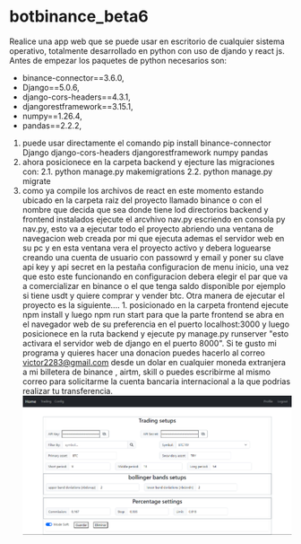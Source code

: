 # botbinance_beta6
Realice una app web que se puede usar en escritorio de cualquier sistema operativo, totalmente desarrollado en python con uso de djando y react js.
Antes de empezar los paquetes de python necesarios son: 
* binance-connector==3.6.0,
* Django==5.0.6,
* django-cors-headers==4.3.1,
* djangorestframework==3.15.1,
* numpy==1.26.4,
* pandas==2.2.2,
1. puede usar directamente el comando pip install binance-connector Django django-cors-headers djangorestframework numpy pandas
2. ahora posicionece en la carpeta backend y ejecture las migraciones con:
2.1.  python manage.py makemigrations
2.2. python manage.py migrate
3. como ya compile los archivos de react en este momento estando ubicado en la carpeta raiz del proyecto llamado binance o con el nombre que decida que sea donde tiene lod directorios backend y frontend instalados ejecute el arcvhivo nav.py escriendo en consola py nav.py, esto va a ejecutar todo el proyecto abriendo una ventana de navegacion web creada por mi que ejecuta ademas el servidor web en su pc y en esta ventana vera el proyecto activo y debera loguearse creando una cuenta de usuario con passowrd y email y poner su clave api key y api secret en la pestaña configuracion de menu inicio, una vez que esto este funcionando en configuracion debera  elegir el par que va a comercializar en binance o el que tenga saldo disponible por ejemplo si tiene usdt y quiere comprar y vender btc. Otra manera de ejecutar el proyecto es la siguiente.... 1. posicionado en la carpeta frontend ejecute npm install y luego npm run start para que la parte frontend se abra en el navegador web de su preferencia en el puerto localhost:3000 y luego posicionece en la ruta backend y ejecute py manage.py runserver "esto activara el servidor web de django en el puerto 8000". Si te gusto mi programa y quieres hacer una donacion puedes hacerlo al correo victor2283@gmail.com desde un dolar en cualquier moneda extranjera a mi billetera de binance , airtm, skill o puedes escribirme al mismo correo para solicitarme la cuenta bancaria internacional a la que podrias realizar tu transferencia.
   ![Texto alternativo](React-App%20(2).jpg)


